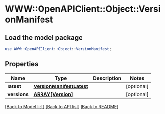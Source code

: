 # WWW::OpenAPIClient::Object::VersionManifest

## Load the model package
```perl
use WWW::OpenAPIClient::Object::VersionManifest;
```

## Properties
Name | Type | Description | Notes
------------ | ------------- | ------------- | -------------
**latest** | [**VersionManifestLatest**](VersionManifestLatest.md) |  | [optional] 
**versions** | [**ARRAY[Version]**](Version.md) |  | [optional] 

[[Back to Model list]](../README.md#documentation-for-models) [[Back to API list]](../README.md#documentation-for-api-endpoints) [[Back to README]](../README.md)


